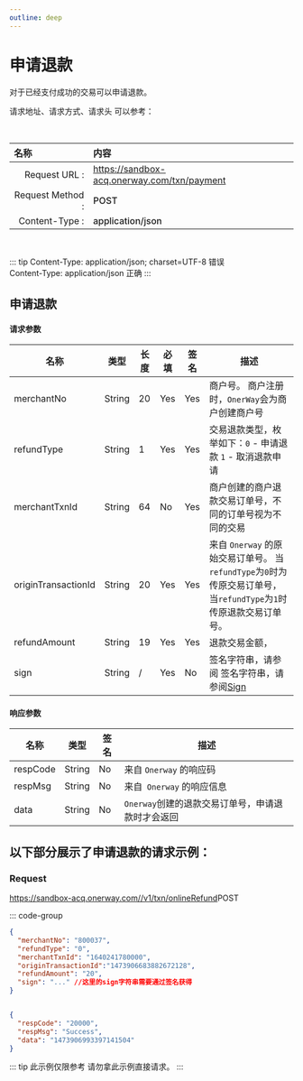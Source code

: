 ```yaml
---
outline: deep
---
```

<script setup>

    import {reactive, ref, watch, onMounted, unref } from 'vue'; 
import {requestGen, secret} from "./util/utils";
import CMExample from './components/CMExample.vue';
import CMNote from './components/CMNote.vue';
import CustomPopover from './components/element-ui/CustomPopover.vue'; 
import CustomTable from "./components/element-ui/CustomTable.vue";
import {TopRight, View} from "@element-plus/icons-vue";
import { ClickOutside as vClickOutside } from 'element-plus';

</script>

# 申请退款
对于已经支付成功的交易可以申请退款。


请求地址、请求方式、请求头 可以参考：


<br>

|   <div style="text-align: left;">名称</div>| 内容                                                          |
|----------------:|:---------------------------------------------------------------|
| Request URL :    | https://sandbox-acq.onerway.com/txn/payment  |
| Request Method : | <div style="color:var(--vp-c-brand-1);font-weight:500;"> POST  </div>                                                        |
| Content-Type :  | <div style="color:var(--vp-c-brand-1);font-weight:500;">application/json      </div>                                        |

<br>

<div class="alertbox3">

::: tip  Content-Type: application/json; charset=UTF-8 错误   <br>Content-Type: application/json 正确 
:::

</div>


## 申请退款


<div class="custom-table bordered-table">

#### 请求参数
| 名称                  | 类型     | 长度 | 必填  | 签名  | 描述                                                                   |
|---------------------|--------|----|-----|-----|----------------------------------------------------------------------|
| merchantNo          | String | 20 | Yes | Yes | 商户号。 商户注册时，`OnerWay`会为商户创建商户号                                          |
| refundType          | String | 1  | Yes | Yes | 交易退款类型，枚举如下：`0` - 申请退款 `1` - 取消退款申请                                      |
| merchantTxnId       | String | 64 | No  | Yes | 商户创建的商户退款交易订单号，不同的订单号视为不同的交易                                         |
| originTransactionId | String | 20 | Yes | Yes | 来自 `Onerway` 的原始交易订单号。 当`refundType`为`0`时为传原交易订单号，当`refundType`为`1`时传原退款交易订单号。 |
| refundAmount        | String | 19 | Yes | Yes | 退款交易金额，<CMNote data="该金额的币种应与原交易时发送的订单币种对应"></CMNote>                                             |
| sign                | String | /  | Yes | No  | 签名字符串，请参阅  签名字符串，请参阅[Sign](./sign.html)                                                                   |

</div>

#### 响应参数

<div class="custom-table bordered-table">

| 名称       | 类型     | 签名 | 描述                          |
|----------|--------|----|-----------------------------|
| respCode | String | No | 来自 `Onerway` 的响应码             |
| respMsg  | String | No | 来自` Onerway` 的响应信息            |
| data     | String | No | `Onerway`创建的退款交易订单号，申请退款时才会返回 |

</div>


## 以下部分展示了申请退款的请求示例：

### Request

https://sandbox-acq.onerway.com//v1/txn/onlineRefund<Badge type="tip">POST</Badge>


::: code-group

```json [请求参数]
{
  "merchantNo": "800037",
  "refundType": "0",
  "merchantTxnId": "1640241780000",
  "originTransactionId":"1473906683882672128",
  "refundAmount": "20",
  "sign": "..." //这里的sign字符串需要通过签名获得
}


```

```json  [响应参数]

{
  "respCode": "20000",
  "respMsg": "Success",
  "data": "1473906993397141504"
}

```

<div class="alertbox4">

::: tip 此示例仅限参考 请勿拿此示例直接请求。
:::

</div>


